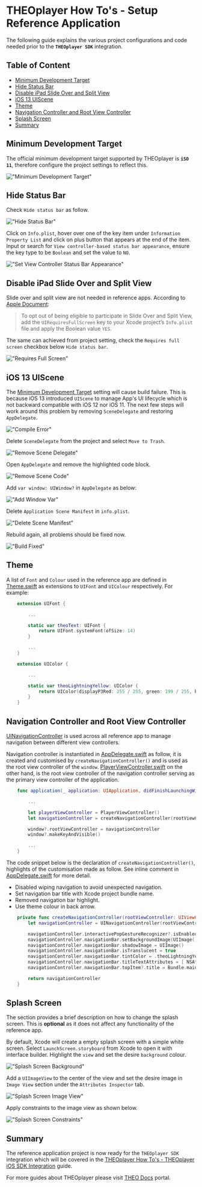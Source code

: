 # THEOplayer How To's - Setup Reference Application

The following guide explains the various project configurations and code needed prior to the **`THEOplayer SDK`** integration.

## Table of Content

* [Minimum Development Target]
* [Hide Status Bar]
* [Disable iPad Slide Over and Split View]
* [iOS 13 UIScene]
* [Theme]
* [Navigation Controller and Root View Controller]
* [Splash Screen]
* [Summary]

## Minimum Development Target

The official minimum development target supported by THEOplayer is **`iSO 11`**, therefore configure the project settings to reflect this.

!["Minimum Development Target"][01]

## Hide Status Bar

Check `Hide status bar` as follow.

!["Hide Status Bar"][02]

Click on `Info.plist`, hover over one of the key item under `Information Property List` and click on plus button that appears at the end of the item. Input or search for `View controller-based status bar appearance`, ensure the key type to be `Boolean` and set the value to `NO`.

!["Set View Controller Status Bar Appearance"][03]

## Disable iPad Slide Over and Split View

Slide over and split view are not needed in reference apps. According to [Apple Document]:

> To opt out of being eligible to participate in Slide Over and Split View, add the `UIRequiresFullScreen` key to your Xcode project’s `Info.plist` file and apply the Boolean value `YES`.

The same can achieved from project setting, check the `Requires full screen` checkbox below `Hide status bar`.

!["Requires Full Screen"][04]

## iOS 13 UIScene

The [Minimum Development Target] setting will cause build failure. This is because iOS 13 introduced `UIScene` to manage App's UI lifecycle which is not backward compatible with iOS 12 nor iOS 11. The next few steps will work around this problem by removing `SceneDelegate` and restoring `AppDelegate`.

!["Compile Error"][05]

Delete `SceneDelegate` from the project and select `Move to Trash`.

!["Remove Scene Delegate"][06]

Open `AppDelegate` and remove the highlighted code block.

!["Remove Scene Code"][07]

Add `var window: UIWindow?` in `AppDelegate` as below:

!["Add Window Var"][08]

Delete `Application Scene Manifest` in `info.plist`.

!["Delete Scene Manifest"][09]

Rebuild again, all problems should be fixed now.

!["Build Fixed"][10]

## Theme

A list of `Font` and `Colour` used in the reference app are defined in [Theme.swift] as extensions to `UIFont` and `UIColour` respectively. For example:

```swift
    extension UIFont {

        ...

        static var theoText: UIFont {
            return UIFont.systemFont(ofSize: 14)
        }

        ...
    }

    extension UIColor {

        ...

        static var theoLightningYellow: UIColor {
            return UIColor(displayP3Red: 255 / 255, green: 199 / 255, blue: 19 / 255, alpha: 1.0)
        }
    }
```

## Navigation Controller and Root View Controller

[UINavigationController] is used across all reference app to manage navigation between different view controllers.

Navigation controller is instantiated in [AppDelegate.swift] as follow, it is created and customised by `createNavigationController()` and is used as the root view controller of the `window`. [PlayerViewController.swift] on the other hand, is the root view controller of the navigation controller serving as the primary view controller of the application.

```swift
    func application(_ application: UIApplication, didFinishLaunchingWithOptions launchOptions: [UIApplication.LaunchOptionsKey: Any]?) -> Bool {

        ...

        let playerViewController = PlayerViewController()
        let navigationController = createNavigationController(rootViewController: playerViewController)

        window?.rootViewController = navigationController
        window?.makeKeyAndVisible()

        ...
    }
```

The code snippet below is the declaration of `createNavigationController()`, highlights of the customisation made as follow. See inline comment in [AppDelegate.swift] for more detail.

* Disabled wiping navigation to avoid unexpected navigation.
* Set navigation bar title with Xcode project bundle name.
* Removed navigation bar highlight.
* Use theme colour in back arrow.

```swift
    private func createNavigationController(rootViewController: UIViewController) -> UINavigationController {
        let navigationController = UINavigationController(rootViewController: rootViewController)

        navigationController.interactivePopGestureRecognizer?.isEnabled = false
        navigationController.navigationBar.setBackgroundImage(UIImage(), for: .default)
        navigationController.navigationBar.shadowImage = UIImage()
        navigationController.navigationBar.isTranslucent = true
        navigationController.navigationBar.tintColor = .theoLightningYellow
        navigationController.navigationBar.titleTextAttributes = [ NSAttributedString.Key.foregroundColor: UIColor.theoWhite ]
        navigationController.navigationBar.topItem?.title = Bundle.main.infoDictionary![kCFBundleNameKey as String] as? String

        return navigationController
    }
```

## Splash Screen

The section provides a brief description on how to change the splash screen. This is **optional** as it does not affect any functionality of the reference app.

By default, Xcode will create a empty splash screen with a simple white screen. Select `LaunchScreen.storyboard` from Xcode to open it with interface builder. Highlight the `view` and set the desire `background` colour.

!["Splash Screen Background"][11]

Add a `UIImageView` to the center of the view and set the desire image in `Image View` section under the `Attributes Inspector` tab.

!["Splash Screen Image View"][12]

Apply constraints to the image view as shown below.

!["Splash Screen Constraints"][13]

## Summary

The reference application project is now ready for the `THEOplayer SDK` integration which will be covered in the [THEOplayer How To's - THEOplayer iOS SDK Integration] guide.

For more guides about THEOplayer please visit [THEO Docs] portal.

[//]: # (Sections reference)
[Minimum Development Target]: #Minimum-Development-Target
[Hide Status Bar]: #Hide-Status-Bar
[Disable iPad Slide Over and Split View]: #Disable-iPad-Slide-Over-and-Split-View
[iOS 13 UIScene]: #iOS-13-UIScene
[Theme]: #Theme
[Navigation Controller and Root View Controller]: #Navigation-Controller-and-Root-View-Controller
[Splash Screen]: #Splash-Screen
[Summary]: #Summary

[//]: # (Links and Guides reference)
[THEOplayer How To's - THEOplayer iOS SDK Integration]: ../howto-theoplayer-ios-sdk-integration/README.md
[Apple Document]: https://developer.apple.com/library/archive/documentation/WindowsViews/Conceptual/AdoptingMultitaskingOniPad/index.html
[UINavigationController]: https://developer.apple.com/documentation/uikit/uinavigationcontroller
[THEO Docs]: https://docs.portal.theoplayer.com/

[//]: # (Project files reference)
[Theme.swift]: ../../Basic_Playback/Theme.swift
[AppDelegate.swift]: ../../Basic_Playback/AppDelegate.swift
[PlayerViewController.swift]: ../../Basic_Playback/PlayerViewController.swift

[//]: # (Images references)
[01]: Images/minimumDevelopmentTarget.png "Minimum Development Target"
[02]: Images/hideStatusBar.png "Hide Status Bar"
[03]: Images/statusBarAppearance.png "Set View Controller Status Bar Appearance"
[04]: Images/requiresFullScreen.png "Requires Full Screen"
[05]: Images/compileError.png "Compile Error"
[06]: Images/removeSceneDelegate.png "Remove Scene Delegate"
[07]: Images/removeSceneCode.png "Remove Scene Code"
[08]: Images/addWindowVar.png "Add Window Var"
[09]: Images/deleteSceneManifest.png "Delete Scene Manifest"
[10]: Images/buildFixed.png "Build Fixed"
[11]: Images/splashScreenBackground.png "Splash Screen Background"
[12]: Images/splashScreenImageView.png "Splash Screen Image View"
[13]: Images/splashScreenConstraints.png "Splash Screen Constraints"
